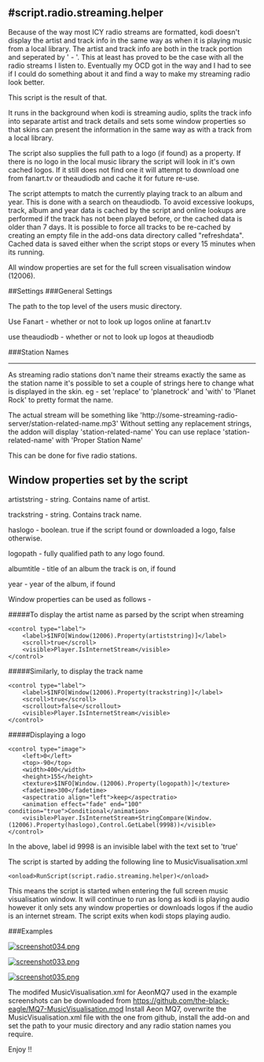 #script.radio.streaming.helper
-----------------------------

Because of the way most ICY radio streams are formatted, kodi doesn't display the artist
and track info in the same way as when it is playing music from a local library.  The artist
and track info are both in the track portion and seperated by ' - '.  This at least has proved
to be the case with all the radio streams I listen to.  Eventually my OCD got in the way and I
had to see if I could do something about it and find a way to make my streaming radio look better.

This script is the result of that.

It runs in the background when kodi is streaming audio, splits the track info into 
separate artist and track details and sets some window properties so that skins can present the 
information in the same way as with a track from a local library.

The script also supplies the full path to a logo (if found) as a property.  If there is no logo in
the local music library the script will look in it's own cached logos.  If it still does not find
one it will attempt to download one from fanart.tv or theaudiodb and cache it for future re-use.

The script attempts to match the currently playing track to an album and year.  This is done with
a search on theaudiodb.  To avoid excessive lookups, track, album and year data is cached by the script and online
lookups are performed if the track has not been played before, or the cached data is older than 7 days. It is possible to 
force all tracks to be re-cached by creating an empty file in the add-ons data directory called "refreshdata".
Cached data is saved either when the script stops or every 15 minutes when its running.

All window properties are set for the full screen visualisation window (12006).

##Settings
###General Settings

The path to the top level of the users music directory.

Use Fanart - whether or not to look up logos online at fanart.tv

use theaudiodb - whether or not to look up logos at theaudiodb

###Station Names
***

As streaming radio stations don't name their streams exactly the same as the station name
it's possible to set a couple of strings here to change what is displayed in the skin.
eg - set 'replace' to 'planetrock' and 'with' to 'Planet Rock' to pretty format the name.

The actual stream will be something like 'http://some-streaming-radio-server/station-related-name.mp3'
Without setting any replacement strings, the addon will display 'station-related-name'
You can use replace 'station-related-name' with 'Proper Station Name'

This can be done for five radio stations.


Window properties set by the script
---

artiststring - string. Contains name of artist.

trackstring - string. Contains track name.

haslogo - boolean. true if the script found or downloaded a logo, false otherwise.

logopath - fully qualified path to any logo found.

albumtitle - title of an album the track is on, if found

year - year of the album, if found

Window properties can be used as follows -

#####To display the artist name as parsed by the script when streaming

```
<control type="label">
    <label>$INFO[Window(12006).Property(artiststring)]</label>
    <scroll>true</scroll>
    <visible>Player.IsInternetStream</visible>
</control>
```

#####Similarly, to display the track name 

```
<control type="label">
    <label>$INFO[Window(12006).Property(trackstring)]</label>
    <scroll>true</scroll>
    <scrollout>false</scrollout>
    <visible>Player.IsInternetStream</visible>
</control>
```

#####Displaying a logo

```
<control type="image">
    <left>0</left>
    <top>-90</top>
    <width>400</width>
    <height>155</height>
    <texture>$INFO[Window.(12006).Property(logopath)]</texture>
    <fadetime>300</fadetime>
    <aspectratio align="left">keep</aspectratio>
    <animation effect="fade" end="100" condition="true">Conditional</animation>
    <visible>Player.IsInternetStream+StringCompare(Window.(12006).Property(haslogo),Control.GetLabel(9998))</visible>
</control>
```

In the above, label id 9998 is an invisible label with the text set to 'true'


The script is started by adding the following line to MusicVisualisation.xml
```
<onload>RunScript(script.radio.streaming.helper)</onload>
```
This means the script is started when entering the full screen music visualisation window.  It will
continue to run as long as kodi is playing audio however it only sets any window properties or downloads
logos if the audio is an internet stream.  The script exits when kodi stops playing audio.

###Examples

[![screenshot034.png](https://s5.postimg.org/gvq49abrb/screenshot034.png)](https://postimg.org/image/jd1vgjvnn/)

[![screenshot033.png](https://s5.postimg.org/5i3ky318n/screenshot033.png)](https://postimg.org/image/9r8b094hv/)

[![screenshot035.png](https://s5.postimg.org/8eqlyd72f/screenshot035.png)](https://postimg.org/image/fupvk5urn/)

The modifed MusicVisualisation.xml for AeonMQ7 used in the example screenshots can be downloaded from https://github.com/the-black-eagle/MQ7-MusicVisualisation.mod  Install Aeon MQ7, overwrite the MusicVisualisation.xml file with the one from github, install the add-on and set the path to your music directory and any radio station names you require. 

Enjoy !!
